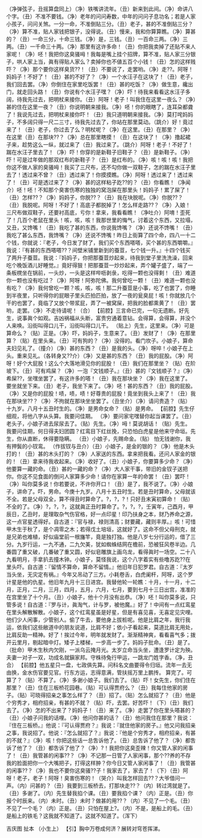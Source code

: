 <!-- { "loadSidebar": true } -->
（净弹弦子，丑摇算盘同上）（净）铁嘴讲流年。（丑）新来到此间。（净）命讲八个字。（丑）不准不要钱。（净）老年的问问寿数，中年的问问子息功名；若是人家小孩子，问问关煞。一分一命，不准倒贴三分。（丑）老子，甚的不准倒贴三分？（净）算不准，贴人家钱把银子，没得说。（丑）慢来，我和你算算瞧。（净）算甚的？（丑）一命三分，十命三钱。（净）是，三钱。（丑）一百命三两。（净）三两。（丑）一千命三十两。（净）那里有这许多命！（丑）你把我卖掉了还贴不来人家呢！（净）呸！我把你这臭骚呣！我每是嘴上挂个招牌，算不准，贴人家三分银子，哄人家上当，眞有得贴人家么？卖掉你也不値五百个小钱！（丑）怎的这样贱吓？（净）那个要你这样臭货??！（丑）不要说了，走罢哟。（净）走??。阿呀！妈妈子！不好了！（丑）甚的不好了？（净）一个水汪子在这块了！（丑）老子，我们回去罢。（净）你倒住在家里吃饭罢！（丑）甚的吃饭？（净）做生意，纔出门，就走回头路！（丑）你说有个水汪子嘿？（净）吓！待我来看看这水汪子多阔，待我先过去，把明杖来接你。（丑）阿呀！老子！叫我住在这里一夜么？（净）甚的住在这里一夜？（丑）你说明朝来接我。（净）呸！你的眼瞎了，连耳朶都聋了！我说先过去，把明杖来接你吓！（丑）我只道明朝来接我。（净）莫打咤妈妈子，不多阔只得一尺二三寸，待我先过去了，你站在那里莫动。（跳介）好！竟过来了！（丑）老子，你过去了么？明杖呢？（净）在这里。（丑）在那里？（净）在这里（丑）在那块??？（净）总在那里瞎摸！（丑）在这块了！（净）撸起裙子来，趁势这么一纵，就过来了（丑）我过来了。（跳介）阿呀！老子！不好了！踹在水汪子里去了！（净）吓！你穿的是新鞋子旧鞋子？（丑）是新鞋子。（净）吓！可是过年做的那双红布的新鞋子？（丑）是红布的。（净）咳！咳！咳！我把你这不做人家的臭骚呣！我买了三尺布，还不勾你做一双鞋子，怎的踹在水汪子里去了！透过来不曾？（丑）透过来了！你摸摸瞧。（净）阿呀！透过来了！透过来了！（丑）可是透过来了？（净）甚的这样粘子趷??的？（丑）你看瞧！（净闻介）呸！呸！不知那个臭害伤寒的独独的窝泡屎在那里头！妈妈子！累了屎了！（丑）怎样??？（净）妈妈子，你脱??？（丑）我在块脱呢。（净）你脱??？（丑）我脱呢。阿呀！不好了！高底子都脱掉了！怎么样走路??？（净）入娘！三尺布做双鞋子，还要衬高底，亏你！拿来，我看看瞧！（净吐介）阿唷！歪死了！几百个老鼠在里头！咳，咳，咳！我那世里的悔气，讨着这个东西，又拉塌，又丑，又馋嘴！（丑）我吃了甚的东西，你说我馋嘴？（净）还说不馋嘴！（丑）我吃了甚么东西，我馋嘴？（净）还说不馋嘴！昨日上街算了四个命，四八一十二个钱，你就说：『老子，今日发了财了，我们买个东西嗒嗒，买个甚的东西嚼嚼。』我说：『有甚的东西嗒嗒??？间壁米铺里新到的蚕荳，七个钱一升。』十四个钱买了两升子蚕荳。我说：『妈妈子，你把那蚕荳炒起来，待我到堂子里洗洗澡，回来吃个晚饭酒儿好睡觉。』竟好得狠！把那蚕荳一炒炒起来，弄个罐子盛了，端了一条板櫈坐在锅前，一头炒，一头是这样哔呖剥彔，吃得一颗也没得剩！（丑）难道你一颗也没有吃过？（净）阿呀！阿弥陀佛。我何曾吃一颗！（丑）难道一颗也没有吃？（净）我何曾吃一颗？咳，咳，咳！那二升蚕荳是小事，吃了也罢了，你睡到半夜里，只听得你的屁眼子里头匹拍匹拍，放了一夜的瓮臭屁！咳！你就放几个干的也罢了，竟临了又放个带浆屁，弄了一被窝屎，把我的脸都熏黄了！（丑）罢哟，走罢。（净）不走待请呢！（合）
【前腔】三言命已完，一句无遗断。好先生，说事眞个如观。吉凶祸福从头断，富贵穷通着意钻。会得算，会得算，并没个人来唤。沿街叫得口儿干，沿街叫得口儿干。
（贴上）先生，这里来。（净）可是算命么？（贴）正是。（净）吓，妈妈子，生意来了。（丑）发财了！（净）在那里算？（贴）在里头来。（丑）可有狗的？（净）没得的。看门坎子。小娘子，算命夫妇见礼了。（撞介）（净）甚的东西？（丑）是我的头。（净）呀啐！小娘子在上头。重来见礼。（各转身又??介）（净）又是甚的东西？（丑）我的屁股。（净）阿呀！好个大屁股！这么个大落地滑见你的屁股！（丑）我们在那里坐？（贴）在阶坡下。（丑）可有鸡屎？（净）一泡『文钱顺子。』（丑）甚的『文钱顺子？』（净）希屎??，坐嘿坐罢了，有这许多的嗒！（丑）我在那块坐？（净）我在这里了。要坐就坐下来。（丑）老子，我坐下来了。（净）呸！甚的东西？（丑）我的屁股。（净）又是你的屁股！啧，啧，啧！好尊贵的屁股！竟坐到我头上来了！（丑）我在那块坐??？（净）不拘就在那块坐坐罢了。（丑坐介）（净）请问贵造？（贴）十九岁。八月十五丑时生的。（净）是男命女命？（贴）是男命。
【前腔】先生仔细观，将他八字从头算。我要问佳期。
（净）要问家宅嘿替你起当课罢了。（丑）老头子，小娘子进去尿尿去了。（贴）先生。（净）呣！莫说胡话！（贴）先生。
我要问佳期，何日得夫妇团圆？红鸾目下红丝挽，只恐怕白虎星是他来守命垣。先生，你从直断，休得要隐瞒。
（丑）小娘子，先赐命金。（贴）
怕无钱谢你，我有押鬓的小钗鸾。
（作拔钗与丑介）（丑）小娘子，是金的银的？（净）他是木头打的！（丑）甚的木头打的？（净）人家送的东西。拿来把我看。还问人家金的银的！（丑）拿来待我收起来。（净）收好了。（丑）小娘子，你要算多少命？（净）他要算一藏的命。（丑）甚的一藏的命？（净）大人家干事，带旧的金钗子送把你。你这不见食面的倒问人家算多少命！请你在家算一年的命罢！（丑）罢吓！（净）叫你莫多说！你若要说，不许你开口！（丑）是了，我不说了。（净）小娘子，讲命了。吓，男命。今庚十九岁。八月十五丑时生。若是丑时算命，父母就该不全。若是父母双全，算不得丑时算命了。?，?，?！只好丑末寅初算命！（贴）不全的了。（净）?，?，?，这就眞正丑时算命了。?，?，?，壬寅年，己酉月，甲辰日，乙丑时，是理取杂气伤官格，好一点印星！印乃扶身之本，财乃养命之源，这一点官星透得好。自古道：『官与禄，禄则清高；财要藏，藏则丰厚。』咳！可惜甲木生于秋了，是个凋零之木；若得戊土培垣，这就好了。这命不但父母刑克，就是兄弟也难植，好似庙堂前一根旛竿，竟是独打独。他是八岁七分行运的，借了三分。九岁行运，一九不通，二九欠美，犹如蜘蛛结网在檐前，恐被狂风卷半边。几番圆了重又破，几番破了重又圆，好似皂雕旗上画乌龙，看得眞时一场空。二十八九看明月，手拿扒去撞木钟。小娘子，莫怪我说，这个八字着实有些噜苏趷??在里头吓。自古道：『留情不算命，算命不留情。』他旧年日犯罗君。自古道：『太岁当头坐，无灾定有祸。』今年又吊动了三方。小耗卷舌，白虎阑杆，阿呀，这个罗计星是他的仇星。他旧年九月十三日进宫。我替他轮一轮瞧：十月，十一月，十二月，正月，二月，三月，四月，五月，六月，七月，要到七月十三日出宫，准准的在宫里坐了十个月。（丑）小娘子，他十个月没有出恭。（净）呸！叫你莫多说，只管多说！自古道：『罗与计，眞淘气，计与罗，被他魔。』好了！中间有一点红鸾星在里头解散解散。小娘子，这个红鸾星虽是好星，但是有喜见喜，无喜定见灾哩。他们少人闲事，少管别人。偷了牛去，要他身上拔桩呢。他是比肩之年，我行我运，依我们这些敝道中的朋友说道，比肩不好；依小子看起来，莫道比肩无用处，比肩反助一精神。好了！挨过今年，明年就发财了。渐渐精神爽，看看喜气多；拨开云里月，剔起暗中灯。矮子上楼梯，一步高一步了。妈妈子批命。（丑）是了。（批命）甲木生秋内欠刚，一派乌云掩月光。太岁立命当头坐，遭逢罗计定为殃。夫妻一对子一双，功成名就鎭家邦。守株待兔行甲运，一跳龙门姓字香。（净，丑合）
【前腔】他五星只一盘，七政俱先算。问科名文曲要得令归垣。流年一去无由换，金水伤官要见官。行东方运，志得意满，管扶摇万里上鹏抟。
算完了。可算了？（贴）不算了。（净）多谢小娘子。我们去了。（贴）吓！女先生，你们住在那里？（丑）住在三板桥花园巷。（贴）可认得贾府么？（丑）我每住他家的房子。（贴）可晓得招亲之事怎么样了？（丑）招了。（贴）怎么就招了？（丑）他是个穷秀才，相府招亲，有甚的不就？（贴）吓，去罢。好苦吓！（下）（丑）我们去了。（净）怎的不出来了？妈妈子！（丑）来了。（净）走罢了你在里头嗒甚的？（丑）小娘子问我的话哩。（净）他问你甚的话？（丑）他问我住在那里？我说：『住在三板桥。』他说：『可认得贾府？』我说：『就住他家的房子。』他又问我招亲之事，我说招了。他说：『怎么就招了？』我说：『他是个穷秀才，相府招亲，有甚的不就？』（净）咳！你把这些话一总吿诉他了。（丑）总吿诉了他了？（净）都吿诉了他了？（丑）都吿诉了他了？（净）?！我把你这臭歪辣！你又管人家的闲事了！（丑）我管甚的闲事??？（净）不记那一日管了人家闲事，那个??养的不存我的脸面把你一个大嘴把子，打得这样肿？你今日又管人家闲事了！（丑）我管甚的闲事??？（净）我也不要你这臭骚??子！我家去了，家去了！（下）（丑）阿呀！老子，老子！阿呀！臭害伤寒的！（哭介）叫我怎样回去??？大爷借问一声。（内）问甚的？（丑）我要到三板桥去，打那块走??？（内）转过湾就是了。（丑）多谢了。（内）先生替我掐个课。（丑）要我掐个课？（内）正是。（丑）你报个时辰来。（内）未时。（丑）未时？做甚的用??？（内）不见了一个毛。（丑）不见了一个毛？（内）正是。（丑）只怕在屋上?。（内）不是，是船上的毛。（丑）是船上的铁毛？这我就不知道了。这就不知道了。（浑下）
 
吉庆图
扯本
（小生上）
【引】胸中万卷成何济？展转对穹苍挥涕。
